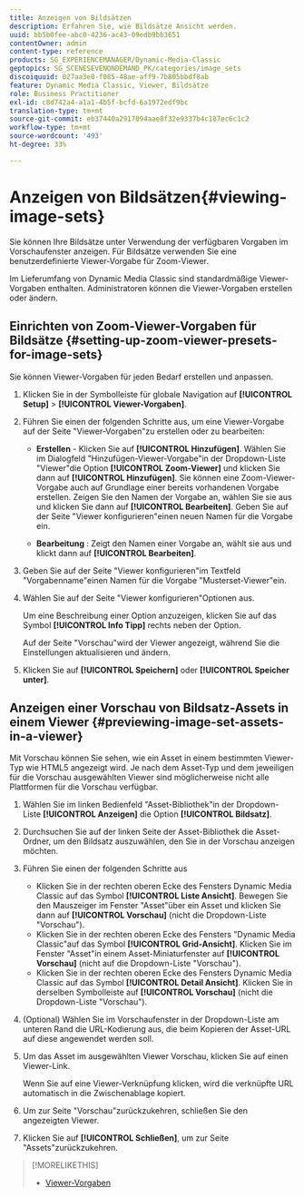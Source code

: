 ```yaml
---
title: Anzeigen von Bildsätzen
description: Erfahren Sie, wie Bildsätze Ansicht werden.
uuid: bb5b0fee-abc0-4236-ac43-09edb9bb3651
contentOwner: admin
content-type: reference
products: SG_EXPERIENCEMANAGER/Dynamic-Media-Classic
geptopics: SG_SCENESEVENONDEMAND_PK/categories/image_sets
discoiquuid: 027aa3e0-f085-48ae-aff9-7b805bbdf8ab
feature: Dynamic Media Classic, Viewer, Bildsätze
role: Business Practitioner
exl-id: c8d742a4-a1a1-4b5f-bcfd-6a1972edf9bc
translation-type: tm+mt
source-git-commit: eb37440a2917094aae8f32e9337b4c187ec6c1c2
workflow-type: tm+mt
source-wordcount: '493'
ht-degree: 33%

---
```


# Anzeigen von Bildsätzen{#viewing-image-sets}

Sie können Ihre Bildsätze unter Verwendung der verfügbaren Vorgaben im Vorschaufenster anzeigen. Für Bildsätze verwenden Sie eine benutzerdefinierte Viewer-Vorgabe für Zoom-Viewer.

Im Lieferumfang von Dynamic Media Classic sind standardmäßige Viewer-Vorgaben enthalten. Administratoren können die Viewer-Vorgaben erstellen oder ändern.

## Einrichten von Zoom-Viewer-Vorgaben für Bildsätze {#setting-up-zoom-viewer-presets-for-image-sets}

Sie können Viewer-Vorgaben für jeden Bedarf erstellen und anpassen.

1. Klicken Sie in der Symbolleiste für globale Navigation auf **[!UICONTROL Setup]** > **[!UICONTROL Viewer-Vorgaben]**.
1. Führen Sie einen der folgenden Schritte aus, um eine Viewer-Vorgabe auf der Seite &quot;Viewer-Vorgaben&quot;zu erstellen oder zu bearbeiten:

   * **Erstellen**  - Klicken Sie auf  **[!UICONTROL Hinzufügen]**. Wählen Sie im Dialogfeld &quot;Hinzufügen-Viewer-Vorgabe&quot;in der Dropdown-Liste &quot;Viewer&quot;die Option **[!UICONTROL Zoom-Viewer]** und klicken Sie dann auf **[!UICONTROL Hinzufügen]**. Sie können eine Zoom-Viewer-Vorgabe auch auf Grundlage einer bereits vorhandenen Vorgabe erstellen. Zeigen Sie den Namen der Vorgabe an, wählen Sie sie aus und klicken Sie dann auf **[!UICONTROL Bearbeiten]**. Geben Sie auf der Seite &quot;Viewer konfigurieren&quot;einen neuen Namen für die Vorgabe ein.

   * **Bearbeitung** : Zeigt den Namen einer Vorgabe an, wählt sie aus und klickt dann auf  **[!UICONTROL Bearbeiten]**.

1. Geben Sie auf der Seite &quot;Viewer konfigurieren&quot;im Textfeld &quot;Vorgabenname&quot;einen Namen für die Vorgabe &quot;Musterset-Viewer&quot;ein.
1. Wählen Sie auf der Seite &quot;Viewer konfigurieren&quot;Optionen aus.

   Um eine Beschreibung einer Option anzuzeigen, klicken Sie auf das Symbol **[!UICONTROL Info Tipp]** rechts neben der Option.

   Auf der Seite &quot;Vorschau&quot;wird der Viewer angezeigt, während Sie die Einstellungen aktualisieren und ändern.

1. Klicken Sie auf **[!UICONTROL Speichern]** oder **[!UICONTROL Speicher unter]**.

## Anzeigen einer Vorschau von Bildsatz-Assets in einem Viewer {#previewing-image-set-assets-in-a-viewer}

Mit Vorschau können Sie sehen, wie ein Asset in einem bestimmten Viewer-Typ wie HTML5 angezeigt wird. Je nach dem Asset-Typ und dem jeweiligen für die Vorschau ausgewählten Viewer sind möglicherweise nicht alle Plattformen für die Vorschau verfügbar.

1. Wählen Sie im linken Bedienfeld &quot;Asset-Bibliothek&quot;in der Dropdown-Liste **[!UICONTROL Anzeigen]** die Option **[!UICONTROL Bildsatz]**.
1. Durchsuchen Sie auf der linken Seite der Asset-Bibliothek die Asset-Ordner, um den Bildsatz auszuwählen, den Sie in der Vorschau anzeigen möchten.
1. Führen Sie einen der folgenden Schritte aus

   * Klicken Sie in der rechten oberen Ecke des Fensters Dynamic Media Classic auf das Symbol **[!UICONTROL Liste Ansicht]**. Bewegen Sie den Mauszeiger im Fenster &quot;Asset&quot;über ein Asset und klicken Sie dann auf **[!UICONTROL Vorschau]** (nicht die Dropdown-Liste &quot;Vorschau&quot;).
   * Klicken Sie in der rechten oberen Ecke des Fensters &quot;Dynamic Media Classic&quot;auf das Symbol **[!UICONTROL Grid-Ansicht]**. Klicken Sie im Fenster &quot;Asset&quot;in einem Asset-Miniaturfenster auf **[!UICONTROL Vorschau]** (nicht auf die Dropdown-Liste &quot;Vorschau&quot;).
   * Klicken Sie in der rechten oberen Ecke des Fensters Dynamic Media Classic auf das Symbol **[!UICONTROL Detail Ansicht]**. Klicken Sie in derselben Symbolleiste auf **[!UICONTROL Vorschau]** (nicht die Dropdown-Liste &quot;Vorschau&quot;).

1. (Optional) Wählen Sie im Vorschaufenster in der Dropdown-Liste am unteren Rand die URL-Kodierung aus, die beim Kopieren der Asset-URL auf diese angewendet werden soll.
1. Um das Asset im ausgewählten Viewer Vorschau, klicken Sie auf einen Viewer-Link.

   Wenn Sie auf eine Viewer-Verknüpfung klicken, wird die verknüpfte URL automatisch in die Zwischenablage kopiert.

1. Um zur Seite &quot;Vorschau&quot;zurückzukehren, schließen Sie den angezeigten Viewer.
1. Klicken Sie auf **[!UICONTROL Schließen]**, um zur Seite &quot;Assets&quot;zurückzukehren.

>[!MORELIKETHIS]
>
>* [Viewer-Vorgaben](application-setup.md#viewer_presets)

